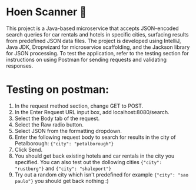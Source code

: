 # Hoen Scanner :shell:
This project is a Java-based microservice that accepts JSON-encoded search queries for car rentals and hotels in specific cities, surfacing results from predefined JSON data files. The project is developed using IntelliJ, Java JDK, Dropwizard for microservice scaffolding, and the Jackson library for JSON processing. To test the application, refer to the testing section for instructions on using Postman for sending requests and validating responses.

# Testing on postman:
1. In the request method section, change GET to POST.
2. In the Enter Request URL input box, add localhost:8080/search.
3. Select the Body tab of the request.
4. Select the Raw radio button.
5. Select JSON from the formatting dropdown.
6. Enter the following request body to search for results in the city of Petalborough:
`{"city": "petalborough"}`
7. Click Send.
8. You should get back existing hotels and car rentals in the city you specified. You can also test out the dollowing cities `{"city": "rustburg"}` and `{"city": "shaleport"}`
9. Try out a random city which isn't predefined for example `{"city": "sao paulo"}` you should get back nothing :)
